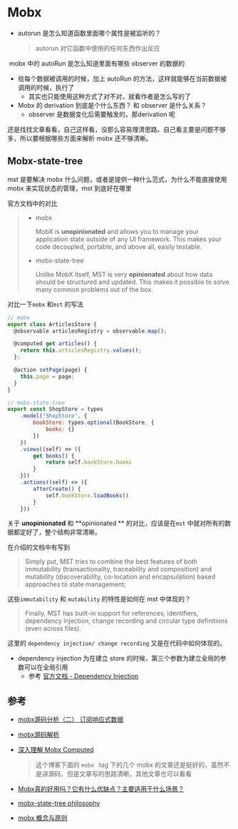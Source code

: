 # Mobx

- autorun 是怎么知道函数里面哪个属性是被监听的？

  > autorun 对它函数中使用的任何东西作出反应

​    mobx 中的 autoRun 是怎么知道里面有哪些 observer 的数据的

- 给每个数据被调用的时候，加上 autoRun 的方法，这样就能够在当前数据被调用的时候，执行了
  - 其实也只能使用这种方式了对不对，就看作者是怎么写的了 
- Mobx 的 derivation 到底是个什么东西？ 和 observer 是什么关系？
  - observer 是数据变化后需要触发的，那derivation 呢



还是找找文章看看，自己这样看，没那么容易理清思路。自己看主要是问题不够多，所以要根据哪些方面来解析 mobx 还不够清晰。



## Mobx-state-tree

mst 是要解决 mobx 什么问题，或者是提供一种什么范式，为什么不能直接使用 mobx 来实现状态的管理，mst 到底好在哪里

官方文档中的对比

> - mobx
>
>   MobX is **unopinionated** and allows you to manage your application state outside of any UI framework. This makes your code decoupled, portable, and above all, easily testable.
>
> - mobx-state-tree
>
>   Unlike MobX itself, MST is very **opinionated** about how data should be structured and updated. This makes it possible to solve many common problems out of the box.

对比一下`mobx` 和`mst` 的写法

```js
// mobx
export class ArticlesStore {
  @observable articlesRegistry = observable.map();

  @computed get articles() {
    return this.articlesRegistry.values();
  };

  @action setPage(page) {
    this.page = page;
  }
}

// mobx-state-tree
export const ShopStore = types
    .model("ShopStore", {
        bookStore: types.optional(BookStore, {
            books: {}
        })
    })
    .views((self) => ({
        get books() {
            return self.bookStore.books
        }
    }))
    .actions((self) => ({
        afterCreate() {
            self.bookStore.loadBooks()
        }
    }))
```

关于 **unopinionated** 和 **opinionated ** 的对比，应该是在`mst` 中就对所有的数据都定好了，整个结构非常清晰。

在介绍的文档中有写到

> Simply put, MST tries to combine the best features of both immutability (transactionality, traceability and composition) and mutability (discoverability, co-location and encapsulation) based approaches to state management; 

这些`immutability` 和 `mutability` 的特性是如何在 mst 中体现的？

> Finally, MST has built-in support for references, identifiers, dependency injection, change recording and circular type definitions (even across files).

这里的 `dependency injection/ change recording` 又是在代码中如何体现的。

- dependency injection 为在建立 store 的时候，第三个参数为建立全局的参数可以在全局引用
  - 参考 [官方文档 - Dependency Injection](https://mobx-state-tree.js.org/concepts/dependency-injection)



## 参考

- [mobx源码分析（二） 订阅响应式数据](https://zhuanlan.zhihu.com/p/42225597)

- [mobx源码解析](https://github.com/dxmz/Mobx-Chinese-Interpretation)

- [深入理解 Mobx Computed](https://luncher.github.io/2020/05/18/%E6%B7%B1%E5%85%A5%E7%90%86%E8%A7%A3-Mobx-Computed/)

  > 这个博客下面的 `mobx ` tag 下的几个 mobx 的文章还是挺好的，虽然不是讲源码，但是文章写的思路清晰，其他文章也可以看看

- [Mobx真的好用吗？它有什么优缺点？主要适用于什么场景？](https://www.zhihu.com/question/328612405) 

- [mobx-state-tree philosophy](https://mobx-state-tree.js.org/intro/philosophy)

- [mobx 概念与原则](https://cn.mobx.js.org/intro/concepts.html) 

